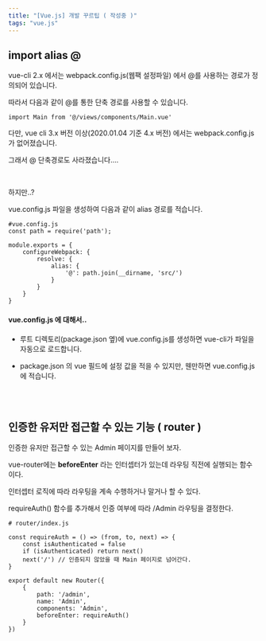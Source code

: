 ```yaml
---
title: "[Vue.js] 개발 꾸르팁 ( 작성중 )"
tags: "vue.js"
---
```




## import alias @

vue-cli 2.x 에서는 webpack.config.js(웹팩 설정파일) 에서 @를 사용하는 경로가 정의되어 있습니다.

따라서 다음과 같이 @를 통한 단축 경로를 사용할 수 있습니다.

```vue
import Main from '@/views/components/Main.vue'
```

다만, vue cli 3.x 버전 이상(2020.01.04 기준 4.x 버전) 에서는 webpack.config.js가 없어졌습니다.

그래서 @ 단축경로도 사라졌습니다....

<br>

하지만..?

vue.config.js 파일을 생성하여 다음과 같이 alias 경로를 적습니다.

```vue
#vue.config.js
const path = require('path');

module.exports = {
    configureWebpack: {
        resolve: {
            alias: {
                '@': path.join(__dirname, 'src/')
            }
        }
    }
}
```

#### vue.config.js 에 대해서..

- 루트 디렉토리(package.json 옆)에 vue.config.js를 생성하면 vue-cli가 파일을 자동으로 로드합니다.

- package.json 의 vue 필드에 설정 값을 적을 수 있지만, 웬만하면 vue.config.js에 적습니다.

<br>

<br>

## 인증한 유저만 접근할 수 있는 기능 ( router )

인증한 유저만 접근할 수 있는 Admin 페이지를 만들어 보자.

vue-router에는 **beforeEnter** 라는 인터셉터가 있는데 라우팅 직전에 실행되는 함수이다.

인터셉터 로직에 따라 라우팅을 계속 수행하거나 말거나 할 수 있다.

requireAuth() 함수를 추가해서 인증 여부에 따라 /Admin 라우팅을 결정한다.

```Vue
# router/index.js

const requireAuth = () => (from, to, next) => {
	const isAuthenticated = false
	if (isAuthenticated) return next()
	next('/') // 인증되지 않았을 때 Main 페이지로 넘어간다.
}

export default new Router({
	{
		path: '/admin',
		name: 'Admin',
		components: 'Admin',
		beforeEnter: requireAuth()
	}
})
```

